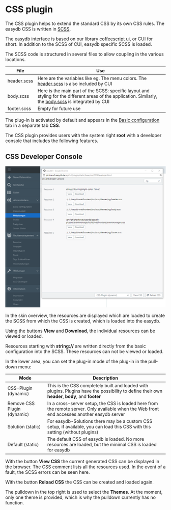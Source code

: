 # CSS plugin

The CSS plugin helps to extend the standard CSS by its own CSS rules. The easydb CSS is written in [SCSS](http://sass-lang.com/).

The easydb interface is based on our library [coffeescript ui](https://github.com/programfabrik/coffeescript-ui), or CUI for short. In addition to the SCSS of CUI, easydb specific SCSS is loaded.

The SCSS code is structured in several files to allow coupling in the various locations.

| File | Use |
| - | - |
| header.scss | Here are the variables like eg. The menu colors. The [header.scss](https://github.com/programfabrik/coffeescript-ui/blob/master/src/scss/themes/ng/header.scss) is also included by CUI
| body.scss | Here is the main part of the SCSS: specific layout and styling for the different areas of the application. Similarly, the [body.scss](https://github.com/programfabrik/coffeescript-ui/blob/master/src/scss/themes/ng/body.scss) is integrated by CUI
| footer.scss | Empty for future use

The plug-in is activated by default and appears in the [Basic configuration](./base-config/base-config.md#design) tab in a separate tab **CSS**.

The CSS plugin provides users with the system right **root** with a developer console that includes the following features.

## CSS Developer Console

![CSS Developer Console](cssdeveloper.png)

In the skin overview, the resources are displayed which are loaded to create the SCSS from which the CSS is created, which is loaded into the easydb.

Using the buttons **View** and **Download**, the individual resources can be viewed or loaded.

Resources starting with **string://** are written directly from the basic configuration into the SCSS. These resources can not be viewed or loaded.

In the lower area, you can set the plug-in mode of the plug-in in the pull-down menu:

| Mode | Description |
| - | - |
| CSS-Plugin (dynamic) | This is the CSS completely built and loaded with plugins. Plugins have the possibility to define their own **header**, **body**, and **footer**
| Remove CSS Plugin (dynamic) | In a cross-server setup, the CSS is loaded here from the remote server. Only available when the Web front end accesses another easydb server
| Solution (static) | For easydb-Solutions there may be a custom CSS setup, if available, you can load this CSS with this setting (without plugins)
| Default (static) | The default CSS of easydb is loaded. No more resources are loaded, but the minimal CSS is loaded for easydb

With the button **View CSS** the current generated CSS can be displayed in the browser. The CSS comment lists all the resources used. In the event of a fault, the SCSS errors can be seen here.

With the button **Reload CSS** the CSS can be created and loaded again.

The pulldown in the top right is used to select the **Themes**. At the moment, only one theme is provided, which is why the pulldown currently has no function.